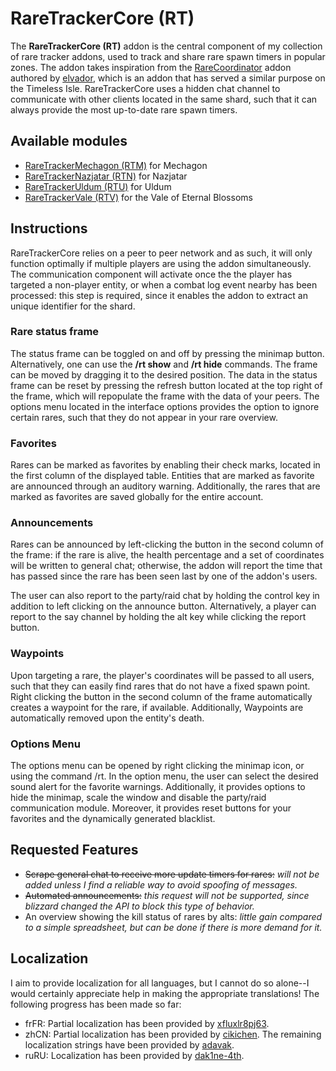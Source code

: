 # RareTrackerCore (RT)

The **RareTrackerCore (RT)** addon is the central component of my collection of rare tracker addons, used to track and share rare spawn timers in popular zones. The addon takes inspiration from the [RareCoordinator](https://www.curseforge.com/wow/addons/rarecoordinator) addon authored by [elvador](https://www.curseforge.com/members/elvador/followers), which is an addon that has served a similar purpose on the Timeless Isle. RareTrackerCore uses a hidden chat channel to communicate with other clients located in the same shard, such that it can always provide the most up-to-date rare spawn timers.

## Available modules
- [RareTrackerMechagon (RTM)](https://www.curseforge.com/wow/addons/raretrackermechagon-rtm) for Mechagon
- [RareTrackerNazjatar (RTN)](https://www.curseforge.com/wow/addons/raretrackernazjatar-rtn) for Nazjatar
- [RareTrackerUldum (RTU)](https://www.curseforge.com/wow/addons/raretrackeruldum-rtu) for Uldum
- [RareTrackerVale (RTV)](https://www.curseforge.com/wow/addons/raretrackervale-rtv) for the Vale of Eternal Blossoms

## Instructions
RareTrackerCore relies on a peer to peer network and as such, it will only function optimally if multiple players are using the addon simultaneously. The communication component will activate once the the player has targeted a non-player entity, or when a combat log event nearby has been processed: this step is required, since it enables the addon to extract an unique identifier for the shard.

### Rare status frame
The status frame can be toggled on and off by pressing the minimap button. Alternatively, one can use the **/rt show** and **/rt hide** commands. The frame can be moved by dragging it to the desired position. The data in the status frame can be reset by pressing the refresh button located at the top right of the frame, which will repopulate the frame with the data of your peers. The options menu located in the interface options provides the option to ignore certain rares, such that they do not appear in your rare overview.

### Favorites
Rares can be marked as favorites by enabling their check marks, located in the first column of the displayed table. Entities that are marked as favorite are announced through an auditory warning. Additionally, the rares that are marked as favorites are saved globally for the entire account.

### Announcements
Rares can be announced by left-clicking the button in the second column of the frame: if the rare is alive, the health percentage and a set of coordinates will be written to general chat; otherwise, the addon will report the time that has passed since the rare has been seen last by one of the addon's users.

The user can also report to the party/raid chat by holding the control key in addition to left clicking on the announce button. Alternatively, a player can report to the say channel by holding the alt key while clicking the report button.

### Waypoints
Upon targeting a rare, the player's coordinates will be passed to all users, such that they can easily find rares that do not have a fixed spawn point. Right clicking the button in the second column of the frame automatically creates a waypoint for the rare, if available. Additionally, Waypoints are automatically removed upon the entity's death.

### Options Menu
The options menu can be opened by right clicking the minimap icon, or using the command /rt. In the option menu, the user can select the desired sound alert for the favorite warnings. Additionally, it provides options to hide the minimap, scale the window and disable the party/raid communication module. Moreover, it provides reset buttons for your favorites and the dynamically generated blacklist.

## Requested Features
- ~~Scrape general chat to receive more update timers for rares:~~ *will not be added unless I find a reliable way to avoid spoofing of messages.*
- ~~Automated announcements:~~ *this request will not be supported, since blizzard changed the API to block this type of behavior.*
- An overview showing the kill status of rares by alts: *little gain compared to a simple spreadsheet, but can be done if there is more demand for it.*


## Localization
I aim to provide localization for all languages, but I cannot do so alone--I would certainly appreciate help in making the appropriate translations! The following progress has been made so far:

- frFR: Partial localization has been provided by [xfluxlr8pj63](https://www.curseforge.com/members/xfluxlr8pj63/projects).
- zhCN: Partial localization has been provided by [cikichen](https://www.curseforge.com/members/cikichen/projects). The remaining localization strings have been provided by [adavak](https://github.com/adavak).
- ruRU: Localization has been provided by [dak1ne-4th](https://github.com/dak1ne-4th).

